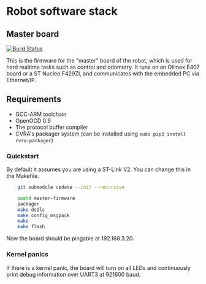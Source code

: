 # Robot software stack

## Master board
[![Build Status](https://travis-ci.org/cvra/robot-software.svg?branch=master)](https://travis-ci.org/cvra/robot-software)

This is the firmware for the "master" board of the robot, which is used for hard realtime tasks such as control and odometry.
It runs on an Olimex E407 board or a ST Nucleo F429ZI, and communicates with the embedded PC via Ethernet/IP.

## Requirements

* GCC-ARM toolchain
* OpenOCD 0.9
* The protocol buffer compiler
* CVRA's packager system (can be installed using `sudo pip3 install cvra-packager`)


### Quickstart
By default it assumes you are using a ST-Link V2. You can change this in the Makefile.

```bash
    git submodule update --init --recursive

    pushd master-firmware
    packager
    make dsdlc
    make config_msgpack
    make
    make flash
```

Now the board should be pingable at 192.168.3.20.

### Kernel panics
If there is a kernel panic, the board will turn on all LEDs and continuously print debug information over UART3 at 921600 baud.
